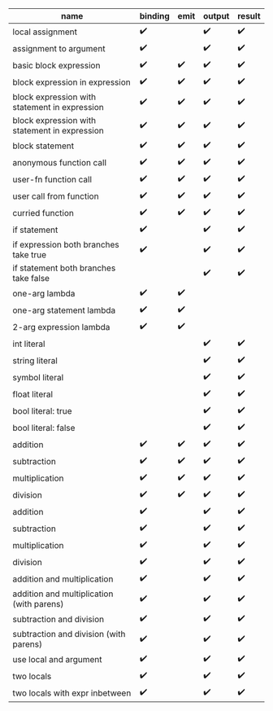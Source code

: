 | name                                          | binding            | emit               | output             | result             |
|---|---|---|---|---|
| local assignment                              | :heavy_check_mark: |                    | :heavy_check_mark: | :heavy_check_mark: |
| assignment to argument                        | :heavy_check_mark: |                    | :heavy_check_mark: | :heavy_check_mark: |
| basic block expression                        | :heavy_check_mark: | :heavy_check_mark: | :heavy_check_mark: | :heavy_check_mark: |
| block expression in expression                | :heavy_check_mark: | :heavy_check_mark: | :heavy_check_mark: | :heavy_check_mark: |
| block expression with statement in expression | :heavy_check_mark: | :heavy_check_mark: | :heavy_check_mark: | :heavy_check_mark: |
| block expression with statement in expression | :heavy_check_mark: | :heavy_check_mark: | :heavy_check_mark: | :heavy_check_mark: |
| block statement                               | :heavy_check_mark: | :heavy_check_mark: | :heavy_check_mark: | :heavy_check_mark: |
| anonymous function call                       | :heavy_check_mark: | :heavy_check_mark: | :heavy_check_mark: | :heavy_check_mark: |
| user-fn function call                         | :heavy_check_mark: | :heavy_check_mark: | :heavy_check_mark: | :heavy_check_mark: |
| user call from function                       | :heavy_check_mark: | :heavy_check_mark: | :heavy_check_mark: | :heavy_check_mark: |
| curried function                              | :heavy_check_mark: | :heavy_check_mark: | :heavy_check_mark: | :heavy_check_mark: |
| if statement                                  | :heavy_check_mark: |                    | :heavy_check_mark: | :heavy_check_mark: |
| if expression both branches take true         | :heavy_check_mark: |                    | :heavy_check_mark: | :heavy_check_mark: |
| if statement both branches take false         |                    |                    | :heavy_check_mark: | :heavy_check_mark: |
| one-arg lambda                                | :heavy_check_mark: | :heavy_check_mark: |                    |                    |
| one-arg statement lambda                      | :heavy_check_mark: | :heavy_check_mark: |                    |                    |
| 2-arg expression lambda                       | :heavy_check_mark: | :heavy_check_mark: |                    |                    |
| int literal                                   |                    |                    | :heavy_check_mark: | :heavy_check_mark: |
| string literal                                |                    |                    | :heavy_check_mark: | :heavy_check_mark: |
| symbol literal                                |                    |                    | :heavy_check_mark: | :heavy_check_mark: |
| float literal                                 |                    |                    | :heavy_check_mark: | :heavy_check_mark: |
| bool literal: true                            |                    |                    | :heavy_check_mark: | :heavy_check_mark: |
| bool literal: false                           |                    |                    | :heavy_check_mark: | :heavy_check_mark: |
| addition                                      | :heavy_check_mark: | :heavy_check_mark: | :heavy_check_mark: | :heavy_check_mark: |
| subtraction                                   | :heavy_check_mark: | :heavy_check_mark: | :heavy_check_mark: | :heavy_check_mark: |
| multiplication                                | :heavy_check_mark: | :heavy_check_mark: | :heavy_check_mark: | :heavy_check_mark: |
| division                                      | :heavy_check_mark: | :heavy_check_mark: | :heavy_check_mark: | :heavy_check_mark: |
| addition                                      | :heavy_check_mark: |                    | :heavy_check_mark: | :heavy_check_mark: |
| subtraction                                   | :heavy_check_mark: |                    | :heavy_check_mark: | :heavy_check_mark: |
| multiplication                                | :heavy_check_mark: |                    | :heavy_check_mark: | :heavy_check_mark: |
| division                                      | :heavy_check_mark: |                    | :heavy_check_mark: | :heavy_check_mark: |
| addition and multiplication                   | :heavy_check_mark: |                    | :heavy_check_mark: | :heavy_check_mark: |
| addition and multiplication (with parens)     | :heavy_check_mark: |                    | :heavy_check_mark: | :heavy_check_mark: |
| subtraction and division                      | :heavy_check_mark: |                    | :heavy_check_mark: | :heavy_check_mark: |
| subtraction and division (with parens)        | :heavy_check_mark: |                    | :heavy_check_mark: | :heavy_check_mark: |
| use local and argument                        | :heavy_check_mark: |                    | :heavy_check_mark: | :heavy_check_mark: |
| two locals                                    | :heavy_check_mark: |                    | :heavy_check_mark: | :heavy_check_mark: |
| two locals with expr inbetween                | :heavy_check_mark: |                    | :heavy_check_mark: | :heavy_check_mark: |
